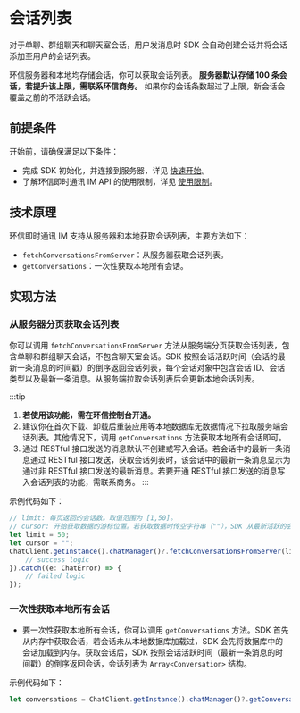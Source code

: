# 会话列表

<Toc />

对于单聊、群组聊天和聊天室会话，用户发消息时 SDK 会自动创建会话并将会话添加至用户的会话列表。

环信服务器和本地均存储会话，你可以获取会话列表。 **服务器默认存储 100 条会话，若提升该上限，需联系环信商务。** 如果你的会话条数超过了上限，新会话会覆盖之前的不活跃会话。

## 前提条件

开始前，请确保满足以下条件：

- 完成 SDK 初始化，并连接到服务器，详见 [快速开始](quickstart.html)。
- 了解环信即时通讯 IM API 的使用限制，详见 [使用限制](/product/limitation.html)。

## 技术原理

环信即时通讯 IM 支持从服务器和本地获取会话列表，主要方法如下：

- `fetchConversationsFromServer`：从服务器获取会话列表。
- `getConversations`：一次性获取本地所有会话。

## 实现方法

### 从服务器分页获取会话列表

你可以调用 `fetchConversationsFromServer` 方法从服务端分页获取会话列表，包含单聊和群组聊天会话，不包含聊天室会话。SDK 按照会话活跃时间（会话的最新一条消息的时间戳）的倒序返回会话列表，每个会话对象中包含会话 ID、会话类型以及最新一条消息。从服务端拉取会话列表后会更新本地会话列表。

:::tip
1. **若使用该功能，需在环信控制台开通。** 
2. 建议你在首次下载、卸载后重装应用等本地数据库无数据情况下拉取服务端会话列表。其他情况下，调用 `getConversations` 方法获取本地所有会话即可。
3. 通过 RESTful 接口发送的消息默认不创建或写入会话。若会话中的最新一条消息通过 RESTful 接口发送，获取会话列表时，该会话中的最新一条消息显示为通过非 RESTful 接口发送的最新消息。若要开通 RESTful 接口发送的消息写入会话列表的功能，需联系商务。
:::

示例代码如下：

```TypeScript
// limit: 每页返回的会话数。取值范围为 [1,50]。
// cursor: 开始获取数据的游标位置。若获取数据时传空字符串（""），SDK 从最新活跃的会话开始获取。
let limit = 50;
let cursor = "";
ChatClient.getInstance().chatManager()?.fetchConversationsFromServer(limit, cursor).then((result) => {
    // success logic
}).catch((e: ChatError) => {
    // failed logic
});
```

### 一次性获取本地所有会话

- 要一次性获取本地所有会话，你可以调用 `getConversations` 方法。SDK 首先从内存中获取会话，若会话未从本地数据库加载过，SDK 会先将数据库中的会话加载到内存。获取会话后，SDK 按照会话活跃时间（最新一条消息的时间戳）的倒序返回会话，会话列表为 `Array<Conversation>` 结构。

示例代码如下：

```TypeScript
let conversations = ChatClient.getInstance().chatManager()?.getConversations();
```
